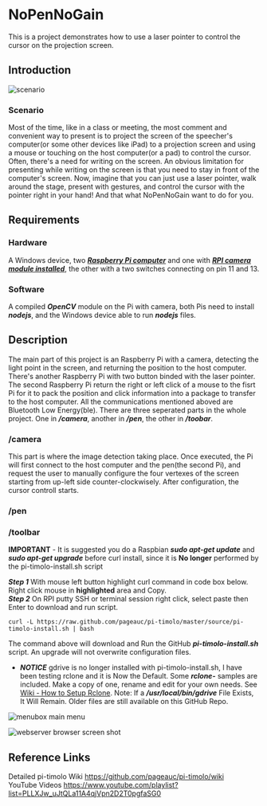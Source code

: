 # NoPenNoGain
This is a project demonstrates how to use a laser pointer to control the cursor on the projection screen.

## Introduction
![scenario](https://user-images.githubusercontent.com/30167968/34891826-f82e2282-f811-11e7-87b4-62c12ccd8726.png)
### Scenario
Most of the time, like in a class or meeting, the most comment and convenient way to present is to project the screen of the speecher's computer(or some other devices like iPad) to a projection screen and using a mouse or touching on the host computer(or a pad) to control the cursor. Often, there's a need for writing on the screen. An obvious limitation for presenting while writing on the screen is that you need to stay in front of the computer's screen. Now, imagine that you can just use a laser pointer, walk around the stage, present with gestures, and control the cursor with the pointer right in your hand! And that what NoPenNoGain want to do for you.
## Requirements
### Hardware
A Windows device, two [***Raspberry Pi computer***](https://www.raspberrypi.org/documentation/setup/) and one with 
[***RPI camera module installed***](https://www.raspberrypi.org/documentation/usage/camera/), the other with a two switches connecting on pin 11 and 13.
### Software
A compiled ***OpenCV*** module on the Pi with camera, both Pis need to install ***nodejs***, and the Windows device able to run ***nodejs*** files.
## Description
The main part of this project is an Raspberry Pi with a camera, detecting the light point in the screen, and returning the position to the host computer. There's another Raspberry Pi with two button binded with the laser pointer. The second Raspberry Pi return the right or left click of a mouse to the fisrt Pi for it to pack the position and click information into a package to transfer to the host computer. All the communications mentioned aboved are Bluetooth Low Energy(ble).
There are three seperated parts in the whole project. One in ***/camera***, another in ***/pen***, the other in ***/toobar***.
### /camera
This part is where the image detection taking place. Once executed, the Pi will first connect to the host computer and the pen(the second Pi), and request the user to manually configure the four vertexes of the screen starting from up-left side counter-clockwisely. After configuration, the cursor controll starts.

### /pen
### /toolbar

 
**IMPORTANT** - It is suggested you do a Raspbian ***sudo apt-get update*** and ***sudo apt-get upgrade***
before curl install, since it is **No longer** performed by the pi-timolo-install.sh script

***Step 1*** With mouse left button highlight curl command in code box below. Right click mouse in **highlighted** area and Copy.     
***Step 2*** On RPI putty SSH or terminal session right click, select paste then Enter to download and run script.     

    curl -L https://raw.github.com/pageauc/pi-timolo/master/source/pi-timolo-install.sh | bash

The command above will download and Run the GitHub ***pi-timolo-install.sh*** script. 
An upgrade will not overwrite configuration files.   

* ***NOTICE*** gdrive is no longer installed with pi-timolo-install.sh, I have been testing
rclone and it is Now the Default. Some ***rclone-*** samples are included. Make a copy of one, rename and edit for
your own needs.  See [Wiki - How to Setup Rclone](https://github.com/pageauc/pi-timolo/wiki/How-to-Setup-rclone).
Note: If a ***/usr/local/bin/gdrive*** File Exists, It Will Remain. Older files are still available on this GitHub Repo.   



![menubox main menu](menubox.png)
 


![webserver browser screen shot](webserver.png)
 
## Reference Links  
Detailed pi-timolo Wiki https://github.com/pageauc/pi-timolo/wiki  
YouTube Videos https://www.youtube.com/playlist?list=PLLXJw_uJtQLa11A4qjVpn2D2T0pgfaSG0
 
